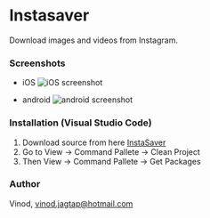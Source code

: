 
# Instasaver

Download images and videos from Instagram.

### Screenshots
 - iOS
![iOS screenshot](https://user-images.githubusercontent.com/30258541/84116363-4e3c4d80-aa4d-11ea-8884-778eeff84c68.png) 

- android
![android screenshot](https://user-images.githubusercontent.com/30258541/84116371-54322e80-aa4d-11ea-9448-2ce42452ff44.png)

### Installation (Visual Studio Code)

1. Download source from here [InstaSaver](https://github.com/vinodiOS/Instasaver.git)
2. Go to View -> Command Pallete -> Clean Project
3. Then View -> Command Pallete -> Get Packages

### Author

Vinod, vinod.jagtap@hotmail.com

